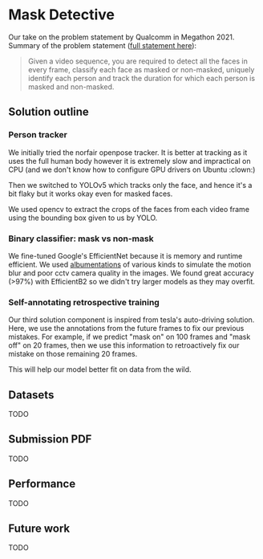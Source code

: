 # Mask Detective

Our take on the problem statement by Qualcomm in Megathon 2021. Summary of the problem statement ([full statement here](https://megathon.hackerearth.com/challenges/hackathon/megathon-draft/custom-tab/problem-statement/#Problem%20Statement)):

> Given a video sequence, you are required to detect all the faces in every frame, classify each face as masked or non-masked, uniquely identify each person and track the duration for which each person is masked and non-masked.

## Solution outline

### Person tracker 

We initially tried the norfair openpose tracker. It is better at tracking as it uses the full human body however it is extremely slow and impractical on CPU (and we don't know how to configure GPU drivers on Ubuntu :clown:)

Then we switched to YOLOv5 which tracks only the face, and hence it's a bit flaky but it works okay even for masked faces.

We used opencv to extract the crops of the faces from each video frame using the bounding box given to us by YOLO.

### Binary classifier: mask vs non-mask

We fine-tuned Google's EfficientNet because it is memory and runtime efficient. We used [albumentations](https://github.com/albumentations-team/albumentations) of various kinds to simulate the motion blur and poor cctv camera quality in the images. We found great accuracy (>97%) with EfficientB2 so we didn't try larger models as they may overfit.


### Self-annotating retrospective training

Our third solution component is inspired from tesla's auto-driving solution. Here, we use the annotations from the future frames to fix our previous mistakes. For example, if we predict "mask on" on 100 frames and "mask off" on 20 frames, then we use this information to retroactively fix our mistake on those remaining 20 frames.

This will help our model better fit on data from the wild.

## Datasets

TODO

## Submission PDF

TODO

## Performance

TODO

## Future work

TODO
